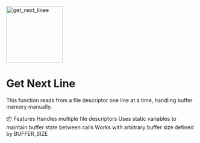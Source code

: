 <img width="150" height="150" alt="get_next_linee" src="https://github.com/user-attachments/assets/f49f3811-9e26-4628-9951-60cff7f96be8" />

# Get Next Line

This function reads from a file descriptor one line at a time, handling buffer memory manually.

📦 Features
Handles multiple file descriptors
Uses static variables to maintain buffer state between calls
Works with arbitrary buffer size defined by BUFFER_SIZE
